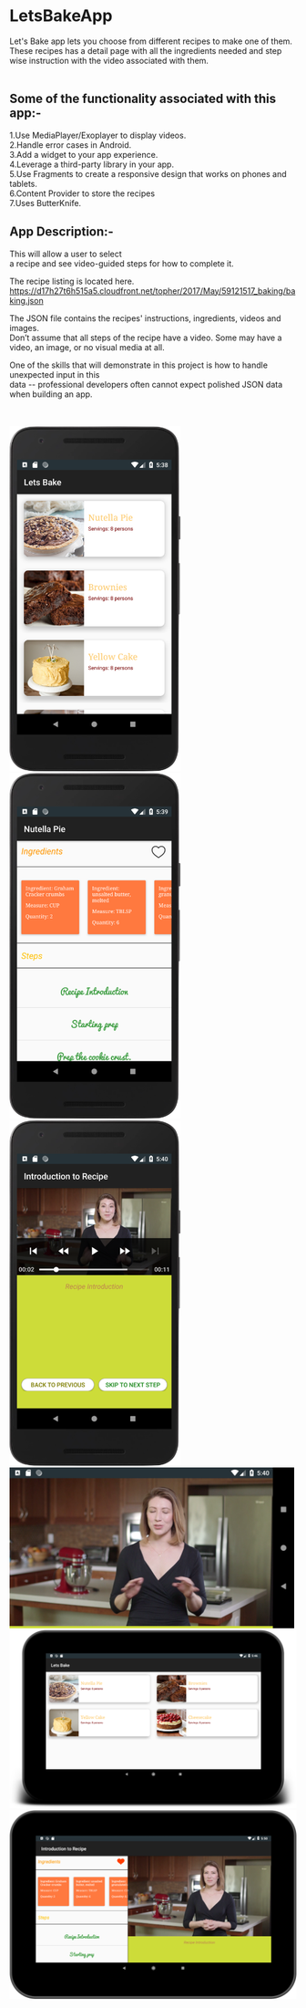 # LetsBakeApp
Let's Bake app lets you choose from different recipes to make one of them.<br/>
These recipes has a detail page with all the ingredients needed and step wise instruction with the video associated with them.<br/><br/>


Some of the functionality associated with this app:-<br/>
---------------------------------------------------------

1.Use MediaPlayer/Exoplayer to display videos.<br/>
2.Handle error cases in Android.<br/>
3.Add a widget to your app experience.<br/>
4.Leverage a third-party library in your app.<br/>
5.Use Fragments to create a responsive design that works on phones and tablets.<br/>
6.Content Provider to store the recipes<br/>
7.Uses ButterKnife.


App Description:-<br/>
-------------------------------------------------------------
This will allow a user to select<br>
a recipe and see video-guided steps for how to complete it.<br/>

The recipe listing is located here.<br/>
https://d17h27t6h515a5.cloudfront.net/topher/2017/May/59121517_baking/baking.json<br/>

The JSON file contains the recipes' instructions, ingredients, videos and images.<br/> 
Don’t assume that all steps of the recipe have a video. Some may have a video, an image, or no visual media at all.<br/>

One of the skills that will demonstrate in this project is how to handle unexpected input in this <br/>
data -- professional developers often cannot expect polished JSON data when building an app.<br/><br/><br/>

<div align="left">
    <img src="https://github.com/kartikmishra/LetsBakeApp/blob/master/SS1.png" width="300px"</img> 
</div>
<div align="left">
    <img src="https://github.com/kartikmishra/LetsBakeApp/blob/master/SS2.png" width="300px"</img> 
</div>
<div align="left">
    <img src="https://github.com/kartikmishra/LetsBakeApp/blob/master/SS3.png" width="300px"</img> 
</div>
<div align="left">
    <img src="https://github.com/kartikmishra/LetsBakeApp/blob/master/SS4.png" width="500px"</img> 
</div>
<div align="left">
    <img src="https://github.com/kartikmishra/LetsBakeApp/blob/master/SS5.png" width="700px"</img> 
</div>
<div align="left">
    <img src="https://github.com/kartikmishra/LetsBakeApp/blob/master/SS6.png" width="700px"</img> 
</div>





